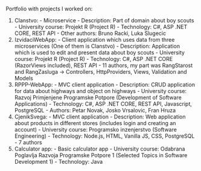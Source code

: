 Portfolio with projects I worked on:
  1. Clanstvo:
    - Microservice
    - Description: Part of domain about boy scouts
    - University course: Projekt R (Project R)
    - Technology: C#, ASP .NET CORE, REST API
    - Other authors: Bruno Racki, Luka Slugecic
  2. IzvidaciWebApp:
    - Client application which uses data from three microservices (One of them is Clanstvo)
    - Description: Application which is used to edit and present data about boy scouts
    - University course: Projekt R (Project R)
    - Technology: C#, ASP .NET CORE (RazorViews included), REST API
    - 11 authors, my part was RangStarost and RangZasluga -> Controllers, HttpProviders, Views, Validation and Models
  3. RPPP-WebApp:
    - MVC client application
    - Description: CRUD application for data about highways and object on highways
    - University course: Razvoj Primjenjene Programske Potpore (Development of Software Applications)
    - Technology: C#, ASP .NET CORE, REST API, Javascript, PostgreSQL
    - Authors: Petar Novak, Josko Vrsalovic, Fran Hruza
  4. CjenikSvega:
    - MVC client application
    - Description: Web application about products in different stores (includes login and creating an account)
    - University course: Programsko inzenjerstvo (Software Engineering)
    - Technology: Node.js, HTML, Vanilla JS, CSS, PostgreSQL
    - 7 authors
  5. Calculator app: 
    - Basic calculator app
    - University course: Odabrana Poglavlja Razvoja Programske Potpore 1 (Selected Topics in Software Development 1)
    - Technology: Java 
